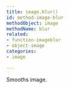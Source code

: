 ```yaml
---
title: image.blur()
id: method-image-blur
methodObject: image
methodName: blur
related:
- function-imageblur
- object-image
categories:
- image

---
```


Smooths image.

